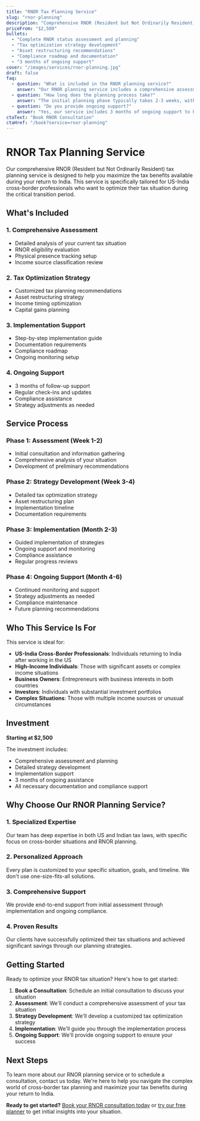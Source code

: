 ```yaml
---
title: "RNOR Tax Planning Service"
slug: "rnor-planning"
description: "Comprehensive RNOR (Resident but Not Ordinarily Resident) tax planning service to maximize your tax benefits during your return to India."
priceFrom: "$2,500"
bullets:
  - "Complete RNOR status assessment and planning"
  - "Tax optimization strategy development"
  - "Asset restructuring recommendations"
  - "Compliance roadmap and documentation"
  - "3 months of ongoing support"
cover: "/images/services/rnor-planning.jpg"
draft: false
faq:
  - question: "What is included in the RNOR planning service?"
    answer: "Our RNOR planning service includes a comprehensive assessment of your situation, development of a tax optimization strategy, asset restructuring recommendations, and ongoing support for 3 months."
  - question: "How long does the planning process take?"
    answer: "The initial planning phase typically takes 2-3 weeks, with implementation spread over several months depending on your specific situation and requirements."
  - question: "Do you provide ongoing support?"
    answer: "Yes, our service includes 3 months of ongoing support to help you implement the plan and address any questions that arise during the process."
ctaText: "Book RNOR Consultation"
ctaHref: "/book?service=rnor-planning"
---
```


# RNOR Tax Planning Service

Our comprehensive RNOR (Resident but Not Ordinarily Resident) tax planning service is designed to help you maximize the tax benefits available during your return to India. This service is specifically tailored for US-India cross-border professionals who want to optimize their tax situation during the critical transition period.

## What's Included

### 1. Comprehensive Assessment
- Detailed analysis of your current tax situation
- RNOR eligibility evaluation
- Physical presence tracking setup
- Income source classification review

### 2. Tax Optimization Strategy
- Customized tax planning recommendations
- Asset restructuring strategy
- Income timing optimization
- Capital gains planning

### 3. Implementation Support
- Step-by-step implementation guide
- Documentation requirements
- Compliance roadmap
- Ongoing monitoring setup

### 4. Ongoing Support
- 3 months of follow-up support
- Regular check-ins and updates
- Compliance assistance
- Strategy adjustments as needed

## Service Process

### Phase 1: Assessment (Week 1-2)
- Initial consultation and information gathering
- Comprehensive analysis of your situation
- Development of preliminary recommendations

### Phase 2: Strategy Development (Week 3-4)
- Detailed tax optimization strategy
- Asset restructuring plan
- Implementation timeline
- Documentation requirements

### Phase 3: Implementation (Month 2-3)
- Guided implementation of strategies
- Ongoing support and monitoring
- Compliance assistance
- Regular progress reviews

### Phase 4: Ongoing Support (Month 4-6)
- Continued monitoring and support
- Strategy adjustments as needed
- Compliance maintenance
- Future planning recommendations

## Who This Service Is For

This service is ideal for:

- **US-India Cross-Border Professionals**: Individuals returning to India after working in the US
- **High-Income Individuals**: Those with significant assets or complex income situations
- **Business Owners**: Entrepreneurs with business interests in both countries
- **Investors**: Individuals with substantial investment portfolios
- **Complex Situations**: Those with multiple income sources or unusual circumstances

## Investment

**Starting at $2,500**

The investment includes:
- Comprehensive assessment and planning
- Detailed strategy development
- Implementation support
- 3 months of ongoing assistance
- All necessary documentation and compliance support

## Why Choose Our RNOR Planning Service?

### 1. Specialized Expertise
Our team has deep expertise in both US and Indian tax laws, with specific focus on cross-border situations and RNOR planning.

### 2. Personalized Approach
Every plan is customized to your specific situation, goals, and timeline. We don't use one-size-fits-all solutions.

### 3. Comprehensive Support
We provide end-to-end support from initial assessment through implementation and ongoing compliance.

### 4. Proven Results
Our clients have successfully optimized their tax situations and achieved significant savings through our planning strategies.

## Getting Started

Ready to optimize your RNOR tax situation? Here's how to get started:

1. **Book a Consultation**: Schedule an initial consultation to discuss your situation
2. **Assessment**: We'll conduct a comprehensive assessment of your tax situation
3. **Strategy Development**: We'll develop a customized tax optimization strategy
4. **Implementation**: We'll guide you through the implementation process
5. **Ongoing Support**: We'll provide ongoing support to ensure your success

## Next Steps

To learn more about our RNOR planning service or to schedule a consultation, contact us today. We're here to help you navigate the complex world of cross-border tax planning and maximize your tax benefits during your return to India.

**Ready to get started?** [Book your RNOR consultation today](/book?service=rnor-planning) or [try our free planner](/tools/free-return-to-india-planner) to get initial insights into your situation.

